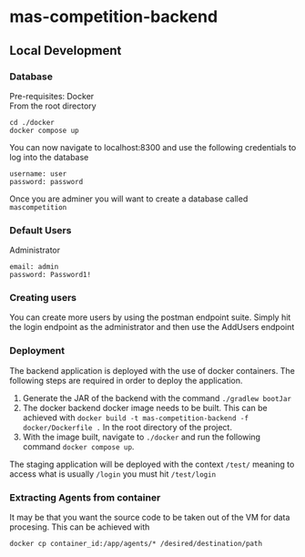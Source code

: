 # mas-competition-backend

## Local Development

### Database

Pre-requisites: Docker  
From the root directory

```
cd ./docker  
docker compose up
```

You can now navigate to localhost:8300 and use the following credentials to log into the database

```
username: user
password: password
```

Once you are adminer you will want to create a database called ```mascompetition```

### Default Users
  
Administrator

```
email: admin
password: Password1!
```

### Creating users

You can create more users by using the postman endpoint suite. Simply hit the login endpoint as the administrator and
then use the AddUsers endpoint

### Deployment

The backend application is deployed with the use of docker containers. The following steps are required in order to
deploy the application.

1. Generate the JAR of the backend with the command ```./gradlew bootJar```
2. The docker backend docker image needs to be built. This can be achieved
   with ```docker build -t mas-competition-backend -f docker/Dockerfile .``` In the root directory of the project.
3. With the image built, navigate to ```./docker``` and run the following command ```docker compose up```.

The staging application will be deployed with the context ```/test/``` meaning to access what is usually ```/login```
you must hit ```/test/login```

### Extracting Agents from container

It may be that you want the source code to be taken out of the VM for data procesing. This can be achieved with

```
docker cp container_id:/app/agents/* /desired/destination/path
```